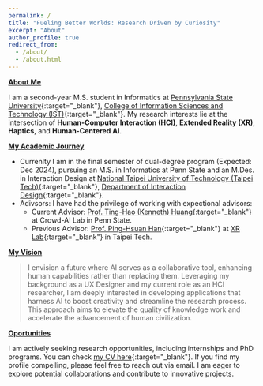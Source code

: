 ```yaml
---
permalink: /
title: "Fueling Better Worlds: Research Driven by Curiosity"
excerpt: "About"
author_profile: true
redirect_from: 
  - /about/
  - /about.html
---
```


**<u>About Me</u>**

I am a second-year M.S. student in Informatics at [Pennsylvania State University](https://www.psu.edu/){:target="_blank"}, [College of Information Sciences and Technology (IST)](https://ist.psu.edu/){:target="_blank"}. My research interests lie at the intersection of **Human-Computer Interaction (HCI)**, **Extended Reality (XR)**, **Haptics**, and **Human-Centered AI**.


**<u>My Academic Journey</u>**
- Currenlty I am in the final semester of dual-degree program (Expected: Dec 2024), pursuing an M.S. in Informatics at Penn State and an M.Des. in Interaction Design at [National Taipei University of Technology (Taipei Tech)](https://www-en.ntut.edu.tw/){:target="_blank"}, [Department of Interaction Design](https://ixd.ntut.edu.tw/index.php?Lang=en){:target="_blank"}.
- Adivsors: I have had the privilege of working with expectional advisors:
  - Current Advisor: [Prof. Ting-Hao (Kenneth) Huang](http://kennethhuang.cc/){:target="_blank"} at Crowd-AI Lab in Penn State. 
  - Previous Advisor: [Prof. Ping-Hsuan Han](https://pinghsuan.info/){:target="_blank"} at [XR Lab](https://www.youtube.com/@xrlabntut0411){:target="_blank"} in Taipei Tech.

**<u>My Vision</u>**

> I envision a future where AI serves as a collaborative tool, enhancing human capabilities rather than replacing them. 
Leveraging my background as a UX Designer and my current role as an HCI researcher, I am deeply interested in developing applications that harness AI to boost creativity and streamline the research process.  This approach aims to elevate the quality of knowledge work and accelerate the advancement of human civilization.

**<u>Oportunities</u>**

I am actively seeking research opportunities, including internships and PhD programs. You can check [my CV here](./publicFiles/CV.pdf){:target="_blank"}. If you find my profile compelling, please feel free to reach out via email. I am eager to explore potential collaborations and contribute to innovative projects.

<!-- I am a second-year M.S. student Informatics at [Pennsylvania State University, College of Information Sciences and Technology (IST)](https://ist.psu.edu/). My core research focus is Human-Computer Interaction (HCI), where I aim to develop technologies that serve human needs and enhance human capabilities. My interests span several interconnected areas, including Extended Reality (XR) and Haptics, Human-Centered AI, and the exploration of technology's potential in various setting such as Entertainment, Health, Knowledge Work. My research goal is to create technology that serve humans, fostering a collaborative relationship where technology enhances huamn well-being.

Throughout my academic journey, I have been fortunate to meet and work with exceptional advisors who have guided me through this challenging yet rewarding path:
- Currently I am under the guidance of [Prof. Ting-Hao (Kenneth) Huang](https://crowd.ist.psu.edu/) at Crowd-AI Lab in Penn State. 
- Prior to my current M.S. studies, I completed my M.Des. in Interaction Design at [National Taipei University of Technology, Department of Interaction Design](https://ixd.ntut.edu.tw/index.php?Lang=en), where I had the privilege of being advised by [Prof. Ping-Hsuan Han](https://pinghsuan.info/) at XRLab. 

I envision the future where AI could be a good 'collaborator' and 'tool' for human user, but not replacing human. 
With my prior experience as UX Designer and current HCI researcher, I am particularly interested into developing application utlizing AI to facilitate creativivty and research process (which to help us to produce high quality of knowledge work and speed up the force to push further human civilization)

I am actively seeking research opportunities, including internships and PhD programs. If you find my profile compelling, please don't hesitate to reach out via email. I would love to explore potential collaborations together. -->